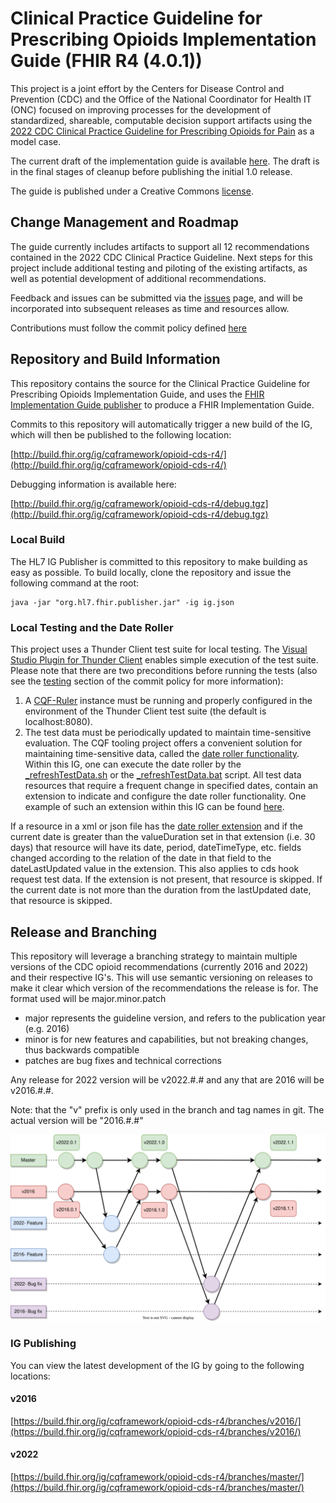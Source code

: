 # Clinical Practice Guideline for Prescribing Opioids Implementation Guide (FHIR R4 (4.0.1))

This project is a joint effort by the Centers for Disease Control and Prevention (CDC) and the Office of the National Coordinator for Health IT (ONC) focused on improving processes for the development of standardized, shareable, computable decision support artifacts using the [2022 CDC Clinical Practice Guideline for Prescribing Opioids for Pain](https://www.cdc.gov/mmwr/volumes/71/rr/rr7103a1.htm) as a model case.

The current draft of the implementation guide is available [here](http://build.fhir.org/ig/cqframework/opioid-cds-r4/). The draft is in the final stages of cleanup before publishing the initial 1.0 release.

The guide is published under a Creative Commons [license](LICENSE.md).


## Change Management and Roadmap

The guide currently includes artifacts to support all 12 recommendations contained in the 2022 CDC Clinical Practice Guideline. Next steps for this project include additional testing and piloting of the existing artifacts, as well as potential development of additional recommendations.

Feedback and issues can be submitted via the [issues](issues) page, and will be incorporated into subsequent releases as time and resources allow.

Contributions must follow the commit policy defined [here](/commit_policy.md)

## Repository and Build Information

This repository contains the source for the Clinical Practice Guideline for Prescribing Opioids Implementation Guide, and uses the [FHIR Implementation Guide publisher](http://wiki.hl7.org/index.php?title=IG_Publisher_Documentation) to produce a FHIR Implementation Guide.

Commits to this repository will automatically trigger a new build of the IG, which will then be published to the following location:

[http://build.fhir.org/ig/cqframework/opioid-cds-r4/](http://build.fhir.org/ig/cqframework/opioid-cds-r4/)

Debugging information is available here:

[http://build.fhir.org/ig/cqframework/opioid-cds-r4/debug.tgz](http://build.fhir.org/ig/cqframework/opioid-cds-r4/debug.tgz)

### Local Build

The HL7 IG Publisher is committed to this repository to make building as easy as possible. To build locally, clone the repository and issue the following command at the root:

    java -jar "org.hl7.fhir.publisher.jar" -ig ig.json

### Local Testing and the Date Roller
This project uses a Thunder Client test suite for local testing. The [Visual Studio Plugin for Thunder Client](https://www.thunderclient.com) enables simple execution of the test suite. Please note that there are two preconditions before running the tests (also see the [testing](https://github.com/cqframework/opioid-cds-r4/blob/master/commit_policy.md#testing) section of the commit policy for more information):
1. A [CQF-Ruler](https://github.com/cqframework/cqf-ruler) instance must be running and properly configured in the environment of the Thunder Client test suite (the default is localhost:8080). 
2. The test data must be periodically updated to maintain time-sensitive evaluation. The CQF tooling project offers a convenient solution for maintaining time-sensitive data, called the [date roller functionality](https://github.com/cqframework/cqf-tooling/tree/master/tooling/src/main/java/org/opencds/cqf/tooling/dateroller). Within this IG, one can execute the date roller by the [_refreshTestData.sh](https://github.com/cqframework/opioid-cds-r4/blob/master/_refreshTestData.sh) or the [_refreshTestData.bat](https://github.com/cqframework/opioid-cds-r4/blob/master/_refreshTestData.bat) script. All test data resources that require a frequent change in specified dates, contain an extension to indicate and configure the date roller functionality. One example of such an extension within this IG can be found [here](https://github.com/cqframework/opioid-cds-r4/blob/master/input/pagecontent/requests/OpioidCDSREC01/request-example-rec-01-in-outpatient-opioid.json#L16).

If a resource in a xml or json file has the [date roller extension](http://fhir.org/guides/cdc/opioid-cds/StructureDefinition/dataDateRoller) and if the current date is greater than the valueDuration set in that extension (i.e. 30 days) that resource will have its date, period, dateTimeType, etc. fields changed according to the relation of the date in that field to the dateLastUpdated value in the extension. This also applies to cds hook request test data. If the extension is not present, that resource is skipped. If the current date is not more than the duration from the lastUpdated date, that resource is skipped.

## Release and Branching

This repository will leverage a branching strategy to maintain multiple versions of the CDC opioid recommendations (currently 2016 and 2022) and their respective IG's. This will use semantic versioning on releases to make it clear which version of the recommendations the release is for.
 The format used will be major.minor.patch
- major represents the guideline version, and refers to the publication year (e.g. 2016)
- minor is for new features and capabilities, but not breaking changes, thus backwards compatible
- patches are bug fixes and technical corrections

Any release for 2022 version will be v2022.#.# and any that are 2016 will be v2016.#.#.

Note: that the "v" prefix is only used in the branch and tag names in git. The actual version will be "2016.#.#"


![branching](diagrams/Branching.svg)

### IG Publishing

You can view the latest development of the IG by going to the following locations:

#### v2016
[https://build.fhir.org/ig/cqframework/opioid-cds-r4/branches/v2016/](https://build.fhir.org/ig/cqframework/opioid-cds-r4/branches/v2016/)

#### v2022
[https://build.fhir.org/ig/cqframework/opioid-cds-r4/branches/master/](https://build.fhir.org/ig/cqframework/opioid-cds-r4/branches/master/)
